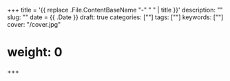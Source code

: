 +++
title = '{{ replace .File.ContentBaseName "-" " " | title }}'
description: ""
slug: ""
date = {{ .Date }}
draft: true
categories: [""]
tags: [""]
keywords: [""]
cover: "/cover.jpg"
# weight: 0
+++
